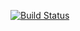 [![Build Status](https://travis-ci.org/topahl/StoryBear.svg?branch=master)](https://travis-ci.org/topahl/StoryBear)
